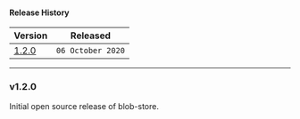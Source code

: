 #### Release History

| Version | Released |
| --- | --- |
| [1.2.0](#v120) | `06 October 2020` |

---

### v1.2.0

Initial open source release of blob-store.